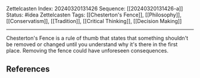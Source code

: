 Zettelcasten Index: 20240320131426
Sequence: [[20240320131426-a]]
Status: #idea
Zettelcasten Tags: [[Chesterton's Fence]], [[Philosophy]], [[Conservatism]], [[Tradition]], [[Critical Thinking]], [[Decision Making]]

---

Chesterton's Fence is a rule of thumb that states that something shouldn't be removed or changed until you understand why it's there in the first place. Removing the fence could have unforeseen consequences.
## References
